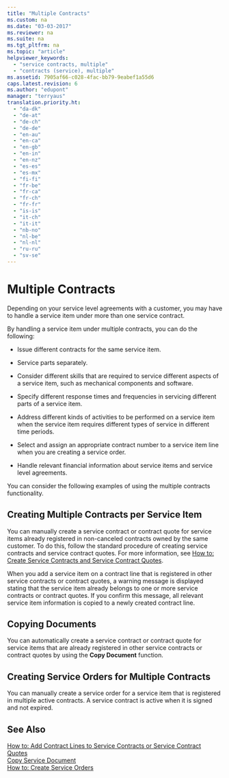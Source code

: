 ```yaml
---
title: "Multiple Contracts"
ms.custom: na
ms.date: "03-03-2017"
ms.reviewer: na
ms.suite: na
ms.tgt_pltfrm: na
ms.topic: "article"
helpviewer_keywords: 
  - "service contracts, multiple"
  - "contracts (service), multiple"
ms.assetid: 7905af66-c028-4fac-bb79-9eabef1a55d6
caps.latest.revision: 6
ms.author: "edupont"
manager: "terryaus"
translation.priority.ht: 
  - "da-dk"
  - "de-at"
  - "de-ch"
  - "de-de"
  - "en-au"
  - "en-ca"
  - "en-gb"
  - "en-in"
  - "en-nz"
  - "es-es"
  - "es-mx"
  - "fi-fi"
  - "fr-be"
  - "fr-ca"
  - "fr-ch"
  - "fr-fr"
  - "is-is"
  - "it-ch"
  - "it-it"
  - "nb-no"
  - "nl-be"
  - "nl-nl"
  - "ru-ru"
  - "sv-se"
---
```

# Multiple Contracts
Depending on your service level agreements with a customer, you may have to handle a service item under more than one service contract.  
  
 By handling a service item under multiple contracts, you can do the following:  
  
-   Issue different contracts for the same service item.  
  
-   Service parts separately.  
  
-   Consider different skills that are required to service different aspects of a service item, such as mechanical components and software.  
  
-   Specify different response times and frequencies in servicing different parts of a service item.  
  
-   Address different kinds of activities to be performed on a service item when the service item requires different types of service in different time periods.  
  
-   Select and assign an appropriate contract number to a service item line when you are creating a service order.  
  
-   Handle relevant financial information about service items and service level agreements.  
  
 You can consider the following examples of using the multiple contracts functionality.  
  
## Creating Multiple Contracts per Service Item  
 You can manually create a service contract or contract quote for service items already registered in non\-canceled contracts owned by the same customer. To do this, follow the standard procedure of creating service contracts and service contract quotes. For more information, see [How to: Create Service Contracts and Service Contract Quotes](../Service/how-to-create-service-contracts-and-service-contract-quotes.md).  
  
 When you add a service item on a contract line that is registered in other service contracts or contract quotes, a warning message is displayed stating that the service item already belongs to one or more service contracts or contract quotes. If you confirm this message, all relevant service item information is copied to a newly created contract line.  
  
## Copying Documents  
 You can automatically create a service contract or contract quote for service items that are already registered in other service contracts or contract quotes by using the **Copy Document** function.  
  
## Creating Service Orders for Multiple Contracts  
 You can manually create a service order for a service item that is registered in multiple active contracts. A service contract is active when it is signed and not expired.  
  
## See Also  
 [How to: Add Contract Lines to Service Contracts or Service Contract Quotes](../Service/how-to-add-contract-lines-to-service-contracts-or-service-contract-quotes.md)   
 [Copy Service Document](../Topic/\($%20B_5979%20Copy%20Service%20Document%20$\).md)   
 [How to: Create Service Orders](../Service/how-to-create-service-orders.md)